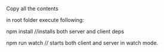 Copy all the contents

in root folder execute following:

npm install //installs both server and client deps

npm run watch // starts both client and server in watch mode.
